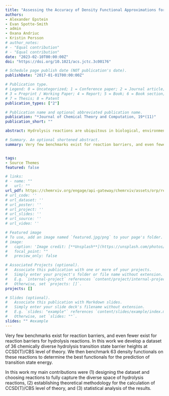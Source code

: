 ```yaml
---
title: "Assessing the Accuracy of Density Functional Approximations for Predicting Hydrolysis Reaction Kinetics"
authors:
- Alexander Epstein
- Evan Spotte-Smith
- admin
- Oxana Andriuc
- Kristin Persson
# author_notes:
# - "Equal contribution"
# - "Equal contribution"
date: "2023-02-10T00:00:00Z"
doi: "https://doi.org/10.1021/acs.jctc.3c00176"

# Schedule page publish date (NOT publication's date).
publishDate: "2017-01-01T00:00:00Z"

# Publication type.
# Legend: 0 = Uncategorized; 1 = Conference paper; 2 = Journal article;
# 3 = Preprint / Working Paper; 4 = Report; 5 = Book; 6 = Book section;
# 7 = Thesis; 8 = Patent
publication_types: ["2"]

# Publication name and optional abbreviated publication name.
publication: "*Journal of Chemical Theory and Computation, 19*(11)"
publication_short: ""

abstract: Hydrolysis reactions are ubiquitous in biological, environmental, and industrial chemistry. Density functional theory (DFT) is commonly employed to study the kinetics and reaction mechanisms of hydrolysis processes. Here, we present a new data set, Barrier Heights for HydrOlysis - 36 (BH2O-36), to enable the design of density functional approximations (DFAs) and the rational selection of DFAs for applications in aqueous chemistry. BH2O-36 consists of 36 diverse organic and inorganic forward and reverse hydrolysis reactions with reference energy barriers ΔE‡ calculated at the CCSD(T)/CBS level. Using BH2O-36, we evaluate 63 DFAs. In terms of mean absolute error (MAE) and mean relative absolute error (MRAE), ωB97M-V is the best-performing DFA tested, while MN12-L-D3(BJ) is the best-performing pure (nonhybrid) DFA. Broadly, we find that range-separated hybrid DFAs are necessary to approach chemical accuracy (0.043 eV). Although the best-performing DFAs include a dispersion correction to account for long-range interactions, we find that dispersion corrections do not generally improve MAE or MRAE for this data set.

# Summary. An optional shortened abstract.
summary: Very few benchmarks exist for reaction barriers, and even fewer exist for reaction barriers for hydrolysis reactions. In this work we develop a dataset of 36 chemically diverse hydrolysis transition state barrier heights at CCSD(T)/CBS level of theory. We then benchmark 63 density functionals on these reactions to determine the best functionals for the prediction of transition state energy. In this work my main contributions were (1) designing the dataset and choosing reactions to fully capture the diverse space of hydrolysis reactions, (2) establishing theoretical methodology for the calculation of CCSD(T)/CBS level of theory, and (3) statistical analysis of the results.


tags:
- Source Themes
featured: false

# links:
# - name: ""
#   url: ""
url_pdf: https://chemrxiv.org/engage/api-gateway/chemrxiv/assets/orp/resource/item/63e3d97b3067856f18bb18d0/original/assessing-the-accuracy-of-density-functional-approximations-for-predicting-hydrolysis-reaction-kinetics.pdf
# url_code: ''
# url_dataset: ''
# url_poster: ''
# url_project: ''
# url_slides: ''
# url_source: ''
# url_video: ''

# Featured image
# To use, add an image named `featured.jpg/png` to your page's folder. 
# image:
#   caption: 'Image credit: [**Unsplash**](https://unsplash.com/photos/jdD8gXaTZsc)'
#   focal_point: ""
#   preview_only: false

# Associated Projects (optional).
#   Associate this publication with one or more of your projects.
#   Simply enter your project's folder or file name without extension.
#   E.g. `internal-project` references `content/project/internal-project/index.md`.
#   Otherwise, set `projects: []`.
projects: []

# Slides (optional).
#   Associate this publication with Markdown slides.
#   Simply enter your slide deck's filename without extension.
#   E.g. `slides: "example"` references `content/slides/example/index.md`.
#   Otherwise, set `slides: ""`.
slides: "" #example
---
```


Very few benchmarks exist for reaction barriers, and even fewer exist for reaction barriers for hydrolysis reactions. In this work we develop a dataset of 36 chemically diverse hydrolysis transition state barrier heights at CCSD(T)/CBS level of theory. We then benchmark 63 density functionals on these reactions to determine the best functionals for the prediction of transition state energy. 

In this work my main contributions were (1) designing the dataset and choosing reactions to fully capture the diverse space of hydrolysis reactions, (2) establishing theoretical methodology for the calculation of CCSD(T)/CBS level of theory, and (3) statistical analysis of the results.

<!-- {{% callout note %}}
Click the *Cite* button above to demo the feature to enable visitors to import publication metadata into their reference management software.
{{% /callout %}}

{{% callout note %}}
Create your slides in Markdown - click the *Slides* button to check out the example.
{{% /callout %}}

Supplementary notes can be added here, including [code, math, and images](https://wowchemy.com/docs/writing-markdown-latex/). -->
